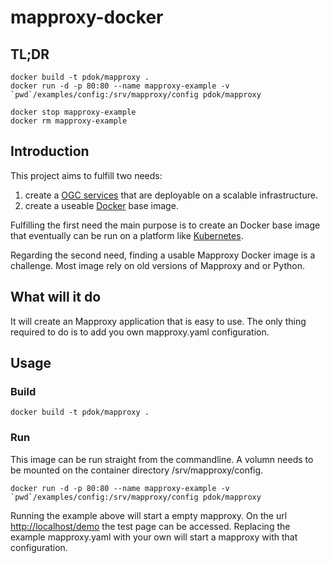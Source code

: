 # mapproxy-docker

## TL;DR

```docker
docker build -t pdok/mapproxy .
docker run -d -p 80:80 --name mapproxy-example -v `pwd`/examples/config:/srv/mapproxy/config pdok/mapproxy

docker stop mapproxy-example
docker rm mapproxy-example
```

## Introduction

This project aims to fulfill two needs:

1. create a [OGC services](http://www.opengeospatial.org/standards) that are deployable on a scalable infrastructure.
2. create a useable [Docker](https://www.docker.com) base image.

Fulfilling the first need the main purpose is to create an Docker base image that eventually can be run on a platform like [Kubernetes](https://kubernetes.io/).

Regarding the second need, finding a usable Mapproxy Docker image is a challenge. Most image rely on old versions of Mapproxy and or Python.

## What will it do

It will create an Mapproxy application that is easy to use. The only thing required to do is to add you own mapproxy.yaml configuration.

## Usage

### Build

```docker
docker build -t pdok/mapproxy .
```

### Run

This image can be run straight from the commandline. A volumn needs to be mounted on the container directory /srv/mapproxy/config.

```docker
docker run -d -p 80:80 --name mapproxy-example -v `pwd`/examples/config:/srv/mapproxy/config pdok/mapproxy
```

Running the example above will start a empty mapproxy. On the url <http://localhost/demo> the test page can be accessed. Replacing the example mapproxy.yaml with your own will start a mapproxy with that configuration.
